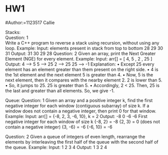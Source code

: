 # HW1
#Author:=1123517 Callie

Stacks:
<br>
Question: 1
<br>
Write a C++ program to reverse a stack using recursion, without using any loop.
Example:
Input: elements present in stack from top to bottom 28 29 30 31
Output: 31 30 29 28 
Question: 2
Given an array, print the Next Greater Element (NGE) for every element.
Example:
Input: arr[] = [ 4, 5 , 2 , 25 ]
Output:  4      –>   5
               5      –>   25
               2      –>   25
              25     –>   -1
Explanation: 
•	Except 25 every element has an element greater than them present on the right side.
•	4 is the 1st element and the next element 5 is greater than 4.
•	Now, 5 is the next element, then it compares with the nearby element 2. 2 is lower than 5. 
•	So, it jumps to 25. 25 is greater than 5.
•	Accordingly, 2 < 25. Then, 25 is the last and greater than all elements. So, we give -1.

Queue:
Question: 1
Given an array and a positive integer k, find the first negative integer for each window (contiguous subarray) of size k. If a window does not contain a negative integer, then print 0 for that window.
Example: 
	Input: arr[] = {-8, 2, 3, -6, 10}, k = 2
Output: -8 0 -6 -6
First negative integer for each window of size k
{-8, 2} = -8
{2, 3} = 0 (does not contain a negative integer)
{3, -6} = -6
{-6, 10} = -6

Question: 2
	Given a queue of integers of even length, rearrange the elements by interleaving the first half of the queue with the second half of the queue.
Example:
	Input:  1 2 3 4
Output: 1 3 2 4
